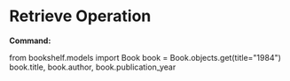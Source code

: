 # Retrieve Operation

**Command:**

from bookshelf.models import Book
book = Book.objects.get(title="1984")
book.title, book.author, book.publication_year
